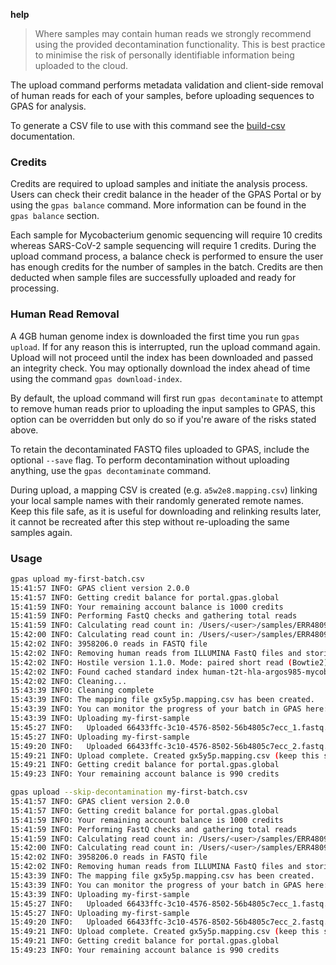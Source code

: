 __help__

> Where samples may contain human reads we strongly recommend using the provided decontamination functionality. This is
> best practice to minimise the risk of personally identifiable information being uploaded to the cloud.

The upload command performs metadata validation and client-side removal of human reads for each of your samples,
before uploading sequences to GPAS for analysis.

To generate a CSV file to use with this command see the [build-csv](#gpas-build-csv) documentation.

### Credits

Credits are required to upload samples and initiate the analysis process. Users can check their credit balance in the
header of the GPAS Portal or by using the `gpas balance` command. More information can be found in the
`gpas balance` section.

Each sample for Mycobacterium genomic sequencing will require 10 credits whereas SARS-CoV-2 sample sequencing will require 1 credits.
During the upload command process, a balance check is performed to ensure the user has enough credits for the number of samples in the batch.
Credits are then deducted when sample files are successfully uploaded and ready for processing.

### Human Read Removal

A 4GB human genome index is downloaded the first time you run `gpas upload`. If for any reason this is interrupted,
run the upload command again. Upload will not proceed until the index has been downloaded and passed an integrity
check. You may optionally download the index ahead of time using the command `gpas download-index`.

By default, the upload command will first run `gpas decontaminate` to attempt to remove human reads prior to
uploading the input samples to GPAS, this option can be overridden but only do so if you're aware of the risks
stated above.

To retain the decontaminated FASTQ files uploaded to GPAS, include the optional `--save` flag. To perform
decontamination without uploading anything, use the `gpas decontaminate` command.

During upload, a mapping CSV is created (e.g. `a5w2e8.mapping.csv`) linking your local sample names with their randomly
generated remote names. Keep this file safe, as it is useful for downloading and relinking results later, it cannot be
recreated after this step without re-uploading the same samples again.

### Usage

```bash Upload with running human read removal
gpas upload my-first-batch.csv
15:41:57 INFO: GPAS client version 2.0.0
15:41:57 INFO: Getting credit balance for portal.gpas.global
15:41:59 INFO: Your remaining account balance is 1000 credits
15:41:59 INFO: Performing FastQ checks and gathering total reads
15:41:59 INFO: Calculating read count in: /Users/<user>/samples/ERR4809187_1.fastq.gz
15:42:00 INFO: Calculating read count in: /Users/<user>/samples/ERR4809187_2.fastq.gz
15:42:02 INFO: 3958206.0 reads in FASTQ file
15:42:02 INFO: Removing human reads from ILLUMINA FastQ files and storing in /Users/<user>/code/gpas/client
15:42:02 INFO: Hostile version 1.1.0. Mode: paired short read (Bowtie2)
15:42:02 INFO: Found cached standard index human-t2t-hla-argos985-mycob140
15:42:02 INFO: Cleaning...
15:43:39 INFO: Cleaning complete
15:43:39 INFO: The mapping file gx5y5p.mapping.csv has been created.
15:43:39 INFO: You can monitor the progress of your batch in GPAS here: "..."
15:43:39 INFO: Uploading my-first-sample
15:45:27 INFO:   Uploaded 66433ffc-3c10-4576-8502-56b4805c7ecc_1.fastq.gz
15:45:27 INFO: Uploading my-first-sample
15:49:20 INFO:   Uploaded 66433ffc-3c10-4576-8502-56b4805c7ecc_2.fastq.gz
15:49:21 INFO: Upload complete. Created gx5y5p.mapping.csv (keep this safe)
15:49:21 INFO: Getting credit balance for portal.gpas.global
15:49:23 INFO: Your remaining account balance is 990 credits
```

```bash Upload without human read removal
gpas upload --skip-decontamination my-first-batch.csv
15:41:57 INFO: GPAS client version 2.0.0
15:41:57 INFO: Getting credit balance for portal.gpas.global
15:41:59 INFO: Your remaining account balance is 1000 credits
15:41:59 INFO: Performing FastQ checks and gathering total reads
15:41:59 INFO: Calculating read count in: /Users/<user>/samples/ERR4809187_1.fastq.gz
15:42:00 INFO: Calculating read count in: /Users/<user>/samples/ERR4809187_2.fastq.gz
15:42:02 INFO: 3958206.0 reads in FASTQ file
15:42:02 INFO: Removing human reads from ILLUMINA FastQ files and storing in /Users/<user>/code/gpas/client
15:43:39 INFO: The mapping file gx5y5p.mapping.csv has been created.
15:43:39 INFO: You can monitor the progress of your batch in GPAS here: "..."
15:43:39 INFO: Uploading my-first-sample
15:45:27 INFO:   Uploaded 66433ffc-3c10-4576-8502-56b4805c7ecc_1.fastq.gz
15:45:27 INFO: Uploading my-first-sample
15:49:20 INFO:   Uploaded 66433ffc-3c10-4576-8502-56b4805c7ecc_2.fastq.gz
15:49:21 INFO: Upload complete. Created gx5y5p.mapping.csv (keep this safe)
15:49:21 INFO: Getting credit balance for portal.gpas.global
15:49:23 INFO: Your remaining account balance is 990 credits
```
